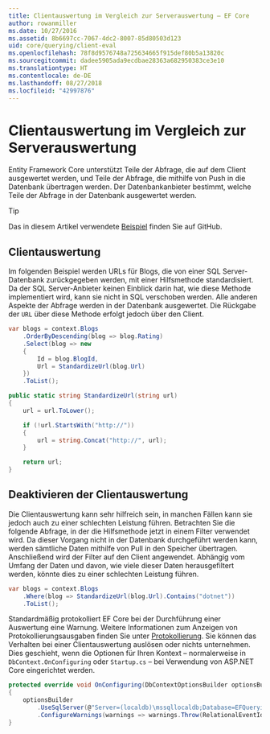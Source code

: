 ```yaml
---
title: Clientauswertung im Vergleich zur Serverauswertung – EF Core
author: rowanmiller
ms.date: 10/27/2016
ms.assetid: 8b6697cc-7067-4dc2-8007-85d80503d123
uid: core/querying/client-eval
ms.openlocfilehash: 78f8d9576748a725634665f915def80b5a13820c
ms.sourcegitcommit: dadee5905ada9ecdbae28363a682950383ce3e10
ms.translationtype: HT
ms.contentlocale: de-DE
ms.lasthandoff: 08/27/2018
ms.locfileid: "42997876"
---
```

# <a name="client-vs-server-evaluation"></a>Clientauswertung im Vergleich zur Serverauswertung

Entity Framework Core unterstützt Teile der Abfrage, die auf dem Client ausgewertet werden, und Teile der Abfrage, die mithilfe von Push in die Datenbank übertragen werden. Der Datenbankanbieter bestimmt, welche Teile der Abfrage in der Datenbank ausgewertet werden.

> [!TIP]  
> Das in diesem Artikel verwendete [Beispiel](https://github.com/aspnet/EntityFramework.Docs/tree/master/samples/core/Querying) finden Sie auf GitHub.

## <a name="client-evaluation"></a>Clientauswertung

Im folgenden Beispiel werden URLs für Blogs, die von einer SQL Server-Datenbank zurückgegeben werden, mit einer Hilfsmethode standardisiert. Da der SQL Server-Anbieter keinen Einblick darin hat, wie diese Methode implementiert wird, kann sie nicht in SQL verschoben werden. Alle anderen Aspekte der Abfrage werden in der Datenbank ausgewertet. Die Rückgabe der `URL` über diese Methode erfolgt jedoch über den Client.

<!-- [!code-csharp[Main](samples/core/Querying/Querying/ClientEval/Sample.cs?highlight=6)] -->
``` csharp
var blogs = context.Blogs
    .OrderByDescending(blog => blog.Rating)
    .Select(blog => new
    {
        Id = blog.BlogId,
        Url = StandardizeUrl(blog.Url)
    })
    .ToList();
```

<!-- [!code-csharp[Main](samples/core/Querying/Querying/ClientEval/Sample.cs)] -->
``` csharp
public static string StandardizeUrl(string url)
{
    url = url.ToLower();

    if (!url.StartsWith("http://"))
    {
        url = string.Concat("http://", url);
    }

    return url;
}
```

## <a name="disabling-client-evaluation"></a>Deaktivieren der Clientauswertung

Die Clientauswertung kann sehr hilfreich sein, in manchen Fällen kann sie jedoch auch zu einer schlechten Leistung führen. Betrachten Sie die folgende Abfrage, in der die Hilfsmethode jetzt in einem Filter verwendet wird. Da dieser Vorgang nicht in der Datenbank durchgeführt werden kann, werden sämtliche Daten mithilfe von Pull in den Speicher übertragen. Anschließend wird der Filter auf den Client angewendet. Abhängig vom Umfang der Daten und davon, wie viele dieser Daten herausgefiltert werden, könnte dies zu einer schlechten Leistung führen.

<!-- [!code-csharp[Main](samples/core/Querying/Querying/ClientEval/Sample.cs)] -->
``` csharp
var blogs = context.Blogs
    .Where(blog => StandardizeUrl(blog.Url).Contains("dotnet"))
    .ToList();
```

Standardmäßig protokolliert EF Core bei der Durchführung einer Auswertung eine Warnung. Weitere Informationen zum Anzeigen von Protokollierungsausgaben finden Sie unter [Protokollierung](../miscellaneous/logging.md). Sie können das Verhalten bei einer Clientauswertung auslösen oder nichts unternehmen. Dies geschieht, wenn die Optionen für Ihren Kontext – normalerweise in `DbContext.OnConfiguring` oder `Startup.cs` – bei Verwendung von ASP.NET Core eingerichtet werden.

<!-- [!code-csharp[Main](samples/core/Querying/Querying/ClientEval/ThrowOnClientEval/BloggingContext.cs?highlight=5)] -->
``` csharp
protected override void OnConfiguring(DbContextOptionsBuilder optionsBuilder)
{
    optionsBuilder
        .UseSqlServer(@"Server=(localdb)\mssqllocaldb;Database=EFQuerying;Trusted_Connection=True;")
        .ConfigureWarnings(warnings => warnings.Throw(RelationalEventId.QueryClientEvaluationWarning));
}
```
